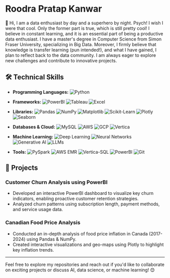 # Roodra Pratap Kanwar

👋 Hi, I am a data enthusiast by day and a superhero by night. Psych! I wish I were that cool. Only the former part is true, which is still pretty cool! I believe in constant learning, and it is an essential part of being a productive data enthusiast. I have a master's degree in Computer Science from Simon Fraser University, specializing in Big Data. Moreover, I firmly believe that knowledge is transfer learning (pun intended!), and what I have gained, I plan to reflect back to the data community. I am always eager to explore new challenges and contribute to innovative projects.

## 🛠️ Technical Skills

- **Programming Languages:** 
  ![Python](https://img.shields.io/badge/Python-3776AB?style=for-the-badge&logo=python&logoColor=white)
  
- **Frameworks:** 
  ![PowerBI](https://img.shields.io/badge/PowerBI-F2C811?style=for-the-badge&logo=powerbi&logoColor=black)
  ![Tableau](https://img.shields.io/badge/Tableau-E97627?style=for-the-badge&logo=tableau&logoColor=white)
  ![Excel](https://img.shields.io/badge/Excel-217346?style=for-the-badge&logo=microsoftexcel&logoColor=white)

- **Libraries:** 
  ![Pandas](https://img.shields.io/badge/Pandas-150458?style=for-the-badge&logo=pandas&logoColor=white)
  ![NumPy](https://img.shields.io/badge/NumPy-013243?style=for-the-badge&logo=numpy&logoColor=white)
  ![Matplotlib](https://img.shields.io/badge/Matplotlib-11557C?style=for-the-badge&logo=matplotlib&logoColor=white)
  ![Scikit-Learn](https://img.shields.io/badge/ScikitLearn-F7931E?style=for-the-badge&logo=scikitlearn&logoColor=white)
  ![Plotly](https://img.shields.io/badge/Plotly-3F4F75?style=for-the-badge&logo=plotly&logoColor=white)
  ![Seaborn](https://img.shields.io/badge/Seaborn-3776AB?style=for-the-badge&logo=python&logoColor=white)

- **Databases & Cloud:** 
  ![MySQL](https://img.shields.io/badge/MySQL-4479A1?style=for-the-badge&logo=mysql&logoColor=white)
  ![AWS](https://img.shields.io/badge/AWS-232F3E?style=for-the-badge&logo=amazonaws&logoColor=white)
  ![GCP](https://img.shields.io/badge/GCP-4285F4?style=for-the-badge&logo=googlecloud&logoColor=white)
  ![Vertica](https://img.shields.io/badge/Vertica-000000?style=for-the-badge&logo=vertica&logoColor=white)

- **Machine Learning:** 
  ![Deep Learning](https://img.shields.io/badge/Deep%20Learning-000000?style=for-the-badge&logo=tensorflow&logoColor=white)
  ![Neural Networks](https://img.shields.io/badge/Neural%20Networks-000000?style=for-the-badge&logo=keras&logoColor=white)
  ![Generative AI](https://img.shields.io/badge/Generative%20AI-000000?style=for-the-badge&logo=openai&logoColor=white)
  ![LLMs](https://img.shields.io/badge/LLMs-000000?style=for-the-badge&logo=openai&logoColor=white)

- **Tools:** 
  ![PySpark](https://img.shields.io/badge/PySpark-E25A1C?style=for-the-badge&logo=apachespark&logoColor=white)
  ![AWS EMR](https://img.shields.io/badge/AWS%20EMR-232F3E?style=for-the-badge&logo=amazonaws&logoColor=white)
  ![Vertica-SQL](https://img.shields.io/badge/Vertica%20SQL-000000?style=for-the-badge&logo=vertica&logoColor=white)
  ![PowerBI](https://img.shields.io/badge/PowerBI-F2C811?style=for-the-badge&logo=powerbi&logoColor=black)
  ![Git](https://img.shields.io/badge/Git-F05032?style=for-the-badge&logo=git&logoColor=white)

## 🚀 Projects

### **Customer Churn Analysis using PowerBI**
- Developed an interactive PowerBI dashboard to visualize key churn indicators, enabling proactive customer retention strategies.  
- Analyzed churn patterns using subscription length, payment methods, and service usage data.
  
### **Canadian Food Price Analysis**  
- Conducted an in-depth analysis of food price inflation in Canada (2017-2024) using Pandas & NumPy.  
- Created interactive visualizations and geo-maps using Plotly to highlight key inflation trends.

---
Feel free to explore my repositories and reach out if you'd like to collaborate on exciting projects or discuss AI, data science, or machine learning! 😊
